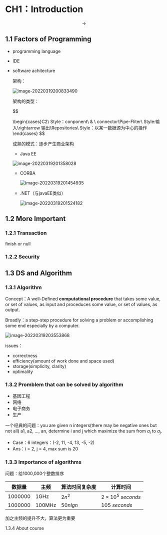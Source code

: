 # CH1：Introduction

$$
\rightarrow
$$


## 1.1 Factors of Programming

- programming language

- IDE

- software achitecture

  架构：

  ![image-20220319200833490](https://gitee.com/sun-yunqi/img/raw/master/pictureStore/image-20220319200833490.png)

  架构的类型：
  
  $$
  
  \begin{cases}C2\ Style：conponent\  \& \ connector\\Pipe-Fliter\ Style:输入\rightarrow 输出\\Repositories\ Style：以某一数据源为中心的操作\end{cases}
  $$
  
  成熟的模式：逐步产生商业架构

  - Java EE

  ![image-20220319201358028](https://gitee.com/sun-yunqi/img/raw/master/pictureStore/image-20220319201358028.png)

  - CORBA

    ![image-20220319201454935](https://gitee.com/sun-yunqi/img/raw/master/pictureStore/image-20220319201454935.png)

  - .NET（与javaEE类似）

    ![image-20220319201524182](https://gitee.com/sun-yunqi/img/raw/master/pictureStore/image-20220319201524182.png)



## 1.2 More Important

### 1.2.1 Transaction

finish or null

### 1.2.2 Security

## 1.3 DS and Algorithm

### 1.3.1 Algorithm

Concept：A well-Defined **computational procedure** that takes some value, or set of values, as input and proceduces some value, or set of values, as output.

Broadly：a step-step procedure for solving a problem or accomplishing some end  especially by a computer.

![image-20220319203553868](https://gitee.com/sun-yunqi/img/raw/master/pictureStore/image-20220319203553868.png)

issues：

- correctness
- efficiency(amount of work done and space used)
- storage(simplicity, clarity)
- optimality

### 1.3.2 Promblem that can be solved by algorithm

- 基因工程
- 网络
- 电子商务
- 生产

一个经典的问题：you are given n integers(there may be negative ones but not all) a1, a2, ..., an, determine i and j which maximize the sum from $a_i$ to $a_j$.

- Case：6 integers：(-2, 11, -4, 13, -5, -2)
- Ans：i = 2, j = 4, max sum is 20

### 1.3.3 Importance of algorithms

问题：给1000,000个整数排序

| 数据量  | 主频   | 算法时间复杂度 | 计算时间                |
| ------- | ------ | -------------- | ----------------------- |
| 1000000 | 1GHz   | $2n^2$         | $2\times 10^5\ seconds$ |
| 1000000 | 100MHz | $50nlgn$       | $105\ seconds$          |

加之主频的提升不大，算法更为重要

1.3.4 About course
